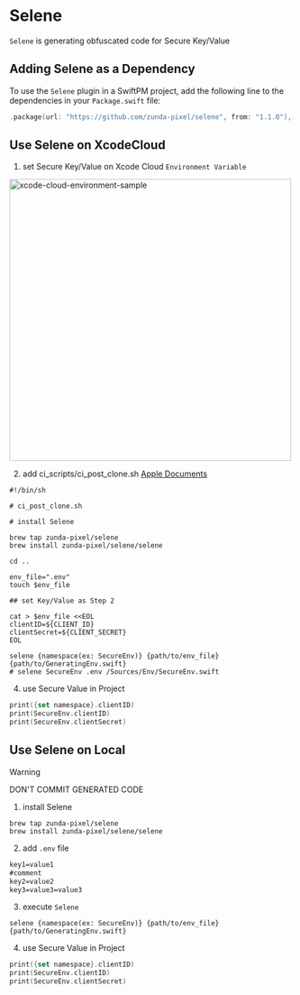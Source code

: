 # Selene

`Selene` is generating obfuscated code for Secure Key/Value

## Adding Selene as a Dependency

To use the `Selene` plugin in a SwiftPM project, 
add the following line to the dependencies in your `Package.swift` file:

```swift
.package(url: "https://github.com/zunda-pixel/selene", from: "1.1.0"),
```

## Use Selene on XcodeCloud

1. set Secure Key/Value on Xcode Cloud `Environment Variable`

<img width="500" alt="xcode-cloud-environment-sample" src="https://github.com/zunda-pixel/GenEnvCode/assets/47569369/09753556-f470-4ecd-b1e5-3aa00fa1f81f">

2. add ci_scripts/ci_post_clone.sh [Apple Documents](https://developer.apple.com/documentation/xcode/writing-custom-build-scripts)

```shell
#!/bin/sh

# ci_post_clone.sh

# install Selene

brew tap zunda-pixel/selene
brew install zunda-pixel/selene/selene

cd ..

env_file=".env"
touch $env_file

## set Key/Value as Step 2

cat > $env_file <<EOL
clientID=${CLIENT_ID}
clientSecret=${CLIENT_SECRET}
EOL

selene {namespace(ex: SecureEnv)} {path/to/env_file} {path/to/GeneratingEnv.swift}
# selene SecureEnv .env /Sources/Env/SecureEnv.swift
```

4. use Secure Value in Project

```swift
print({set namespace}.clientID)
print(SecureEnv.clientID)
print(SecureEnv.clientSecret)
```

## Use Selene on Local

> [!WARNING]
> DON'T COMMIT GENERATED CODE

1. install Selene

```shell
brew tap zunda-pixel/selene
brew install zunda-pixel/selene/selene
```

2. add `.env` file

```txt
key1=value1
#comment
key2=value2
key3=value3=value3
```

3. execute `Selene`

```shell
selene {namespace(ex: SecureEnv)} {path/to/env_file} {path/to/GeneratingEnv.swift}
```

4. use Secure Value in Project

```swift
print({set namespace}.clientID)
print(SecureEnv.clientID)
print(SecureEnv.clientSecret)
```
